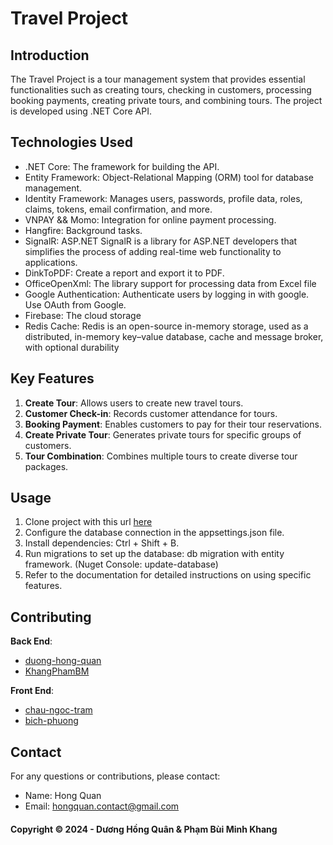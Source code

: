 # Travel Project

## Introduction
The Travel Project is a tour management system that provides essential functionalities such as creating tours, checking in customers, processing booking payments, creating private tours, and combining tours. The project is developed using .NET Core API.

## Technologies Used
- .NET Core: The framework for building the API.
- Entity Framework: Object-Relational Mapping (ORM) tool for database management.
- Identity Framework: Manages users, passwords, profile data, roles, claims, tokens, email confirmation, and more.
- VNPAY && Momo: Integration for online payment processing.
- Hangfire: Background tasks.
- SignalR: ASP.NET SignalR is a library for ASP.NET developers that simplifies the process of adding real-time web functionality to applications.
- DinkToPDF: Create a report and export it to PDF.
- OfficeOpenXml: The library support for processing data from Excel file
- Google Authentication: Authenticate users by logging in with google. Use OAuth from Google.
- Firebase: The cloud storage
- Redis Cache: Redis is an open-source in-memory storage, used as a distributed, in-memory key–value database, cache and message broker, with optional durability

## Key Features
1. **Create Tour**: Allows users to create new travel tours.
2. **Customer Check-in**: Records customer attendance for tours.
3. **Booking Payment**: Enables customers to pay for their tour reservations.
4. **Create Private Tour**: Generates private tours for specific groups of customers.
5. **Tour Combination**: Combines multiple tours to create diverse tour packages.

## Usage
1. Clone project with this url [here](https://github.com/TravelCapstone/TravelCapstone.BackEnd.git)
2. Configure the database connection in the appsettings.json file.
3. Install dependencies: Ctrl + Shift + B.
4. Run migrations to set up the database: db migration with entity framework. (Nuget Console: update-database)
5. Refer to the documentation for detailed instructions on using specific features.
## Contributing
**Back End**:
- [duong-hong-quan](https://github.com/duong-hong-quan)
- [KhangPhamBM](https://github.com/KhangPhamBM)

**Front End**:
- [chau-ngoc-tram](https://github.com/ChauNgocTram)
- [bich-phuong](https://github.com/phuong1304)
## Contact
For any questions or contributions, please contact:
- Name: Hong Quan
- Email: hongquan.contact@gmail.com

#### Copyright &#169; 2024 - Dương Hồng Quân & Phạm Bùi Minh Khang